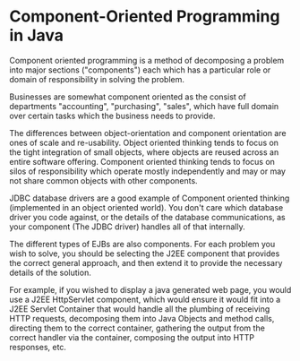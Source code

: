 # Component-Oriented Programming in Java

Component oriented programming is a method of decomposing a problem into major sections ("components") each which has a particular role or domain of responsibility in solving the problem.

Businesses are somewhat component oriented as the consist of departments "accounting", "purchasing", "sales", which have full domain over certain tasks which the business needs to provide.

The differences between object-orientation and component orientation are ones of scale and re-usability. Object oriented thinking tends to focus on the tight integration of small objects, where objects are reused across an entire software offering. Component oriented thinking tends to focus on silos of responsibility which operate mostly independently and may or may not share common objects with other components.

JDBC database drivers are a good example of Component oriented thinking (implemented in an object oriented world). You don't care which database driver you code against, or the details of the database communications, as your component (The JDBC driver) handles all of that internally.

The different types of EJBs are also components. For each problem you wish to solve, you should be selecting the J2EE component that provides the correct general approach, and then extend it to provide the necessary details of the solution.

For example, if you wished to display a java generated web page, you would use a J2EE HttpServlet component, which would ensure it would fit into a J2EE Servlet Container that would handle all the plumbing of receiving HTTP requests, decomposing them into Java Objects and method calls, directing them to the correct container, gathering the output from the correct handler via the container, composing the output into HTTP responses, etc.
